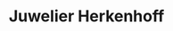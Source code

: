 ---
title: "Juwelier Herkenhoff"
url: /hagen-am-teutoburger-wald/juwelier-herkenhoff/
shop: Schmuck
---